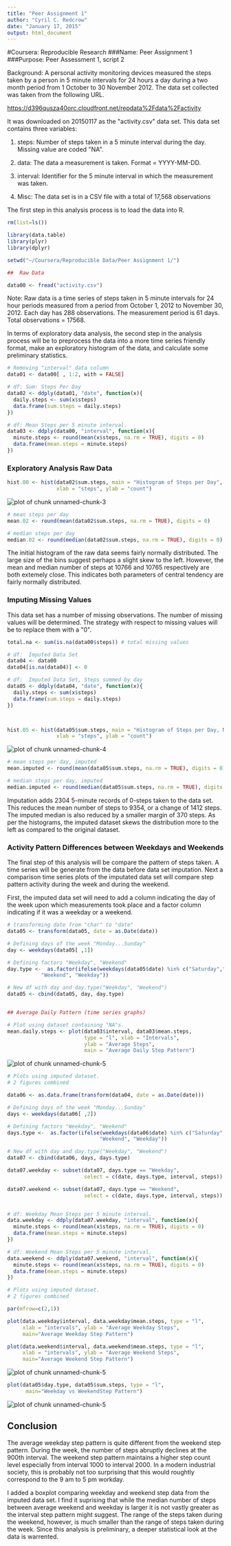 ```yaml
---
title: "Peer Assignment 1"
author: "Cyril C. Redcrow"
date: "January 17, 2015"
output: html_document
---
```

#Coursera:  Reproducible Research
###Name:  Peer Assignment 1
###Purpose:  Peer Assessment 1, script 2

Background:  A personal activity monitoring devices measured the steps taken by a person in 5 minute intervals for 24 hours a day during a two month period from 1 October to 30 November 2012.  The data set collected was taken from the following URL.

https://d396qusza40orc.cloudfront.net/repdata%2Fdata%2Factivity

It was downloaded on 20150117 as the "activity.csv" data set.  This data set contains three variables:

1.  steps:  Number of steps taken in a 5 minute interval during the day.
                        Missing value are coded "NA".

2.  data:  The data a measurement is taken.  Format = YYYY-MM-DD.

3.  interval:  Identifier for the 5 minute interval in which the measurement
                           was taken.

4.  Misc:  The data set is in a CSV file with a total of 17,568 observations

The first step in this analysis process is to load the data into R.


```r
rm(list=ls())

library(data.table)
library(plyr)
library(dplyr)

setwd("~/Coursera/Reproducible Data/Peer Assignment 1/")

##  Raw Data

data00 <- fread("activity.csv") 
```

Note:  Raw data is a time series of steps taken in 5 minute intervals
for 24 hour periods measured from a period from October 1, 2012
to November 30, 2012.  Each day has 288 observations.  The measurement
period is 61 days.  Total observations = 17568.

In terms of exploratory data analysis, the second step in the analysis process will be to preprocess the data into a more time series friendly format, make an exploratory histogram of the data, and calculate some preliminary statistics.


```r
# Removing "interval" data column
data01 <- data00[ , 1:2, with = FALSE] 

# df: Sum: Steps Per Day
data02 <- ddply(data01, "date", function(x){ 
  daily.steps <- sum(x$steps)
  data.frame(sum.steps = daily.steps)
})

# df: Mean Steps per 5 minute interval.
data03 <- ddply(data00, "interval", function(x){ 
  minute.steps <- round(mean(x$steps, na.rm = TRUE), digits = 0)
  data.frame(mean.steps = minute.steps)
})
```


### Exploratory Analysis Raw Data


```r
hist.00 <- hist(data02$sum.steps, main = "Histogram of Steps per Day",
                xlab = "steps", ylab = "count")
```

![plot of chunk unnamed-chunk-3](figure/unnamed-chunk-3-1.png) 

```r
# mean steps per day
mean.02 <- round(mean(data02$sum.steps, na.rm = TRUE), digits = 0)

# median steps per day
median.02 <- round(median(data02$sum.steps, na.rm = TRUE), digits = 0)
```
The initial histogram of the raw data seems fairly normally distributed.  The large size of the bins suggest perhaps a slight skew to the left.  However, the mean and median number of steps at 10766 and 10765 respectively are both extemely close.  This indicates both parameters of central tendency are fairly normally distributed.

### Imputing Missing Values
This data set has a number of missing observations.  The number of missing values will be determined.  The strategy with respect to missing values will be to replace them with a "0".


```r
total.na <- sum(is.na(data00$steps)) # total missing values

# df:  Imputed Data Set
data04 <- data00
data04[is.na(data04)] <- 0

# df:  Imputed Data Set, Steps summed by day 
data05 <- ddply(data04, "date", function(x){ 
  daily.steps <- sum(x$steps)
  data.frame(sum.steps = daily.steps)
})



hist.05 <- hist(data05$sum.steps, main = "Histogram of Steps per Day, NAs Removed",
                xlab = "steps", ylab = "count")
```

![plot of chunk unnamed-chunk-4](figure/unnamed-chunk-4-1.png) 

```r
# mean steps per day, imputed
mean.imputed <- round(mean(data05$sum.steps, na.rm = TRUE), digits = 0)

# median steps per day, imputed
median.imputed <- round(median(data05$sum.steps, na.rm = TRUE), digits = 0)
```

Imputation adds 2304 5-minute records of 0-steps taken to the data set.  This
reduces the mean number of steps to 9354, or a change of 1412 steps.  
The imputed median is also reduced by a smaller margin of 370 steps.  As per the
histograms, the imputed dataset skews the distribution more to the left
as compared to the original dataset.

### Activity Pattern Differences between Weekdays and Weekends

The final step of this analysis will be compare the pattern of steps taken.  A time series will be generate from the data before data set imputation.  Next a comparison time series plots of the imputated data set will compare step pattern activity during the week and during the weekend.

First, the imputed data set will need to add a column indicating the day of the week upon which measurements took place and a factor column indicating if it was a weekday or a weekend.


```r
# transforming date from "char" to "date"
data05 <- transform(data05, date = as.Date(date))

# Defining days of the week "Monday...Sunday"
day <- weekdays(data05[ ,1]) 

# Defining factors "Weekday", "Weekend"
day.type <-  as.factor(ifelse(weekdays(data05$date) %in% c("Saturday","Sunday"),
           "Weekend", "Weekday"))

# New df with day and day.type("Weekday", "Weekend")
data05 <- cbind(data05, day, day.type)


## Average Daily Pattern (time series graphs)

# Plot using dataset containing "NA"s.
mean.daily.steps <- plot(data03$interval, data03$mean.steps,
                         type = "l", xlab = "Intervals", 
                         ylab = "Average Steps",
                         main = "Average Daily Step Pattern")
```

![plot of chunk unnamed-chunk-5](figure/unnamed-chunk-5-1.png) 

```r
# Plots using imputed dataset.
# 2 figures combined

data06 <- as.data.frame(transform(data04, date = as.Date(date)))

# Defining days of the week "Monday...Sunday"
days <- weekdays(data06[ ,2]) 

# Defining factors "Weekday", "Weekend"
days.type <-  as.factor(ifelse(weekdays(data06$date) %in% c("Saturday","Sunday"),
                              "Weekend", "Weekday"))

# New df with day and day.type("Weekday", "Weekend")
data07 <- cbind(data06, days, days.type)

data07.weekday <- subset(data07, days.type == "Weekday", 
                         select = c(date, days.type, interval, steps))

data07.weekend <- subset(data07, days.type == "Weekend", 
                         select = c(date, days.type, interval, steps))


# df: Weekday Mean Steps per 5 minute interval.
data.weekday <- ddply(data07.weekday, "interval", function(x){ 
  minute.steps <- round(mean(x$steps, na.rm = TRUE), digits = 0)
  data.frame(mean.steps = minute.steps)
})

# df: Weekend Mean Steps per 5 minute interval.
data.weekend <- ddply(data07.weekend, "interval", function(x){ 
  minute.steps <- round(mean(x$steps, na.rm = TRUE), digits = 0)
  data.frame(mean.steps = minute.steps)
})

# Plots using imputed dataset.
# 2 figures combined

par(mfrow=c(2,1))

plot(data.weekday$interval, data.weekday$mean.steps, type = "l",
     xlab = "intervals", ylab = "Average Weekday Steps",
     main="Average Weekday Step Pattern")

plot(data.weekend$interval, data.weekend$mean.steps, type = "l",
     xlab = "intervals", ylab = "Average Weekend Steps",
     main="Average Weekend Step Pattern")
```

![plot of chunk unnamed-chunk-5](figure/unnamed-chunk-5-2.png) 

```r
plot(data05$day.type, data05$sum.steps, type = "l",
      main="Weekday vs WeekendStep Pattern")
```

![plot of chunk unnamed-chunk-5](figure/unnamed-chunk-5-3.png) 

## Conclusion

The average weekday step pattern is quite different from the weekend step pattern.  During the week, the number of steps abruptly declines at the 900th interval.  The weekend step pattern maintains a higher step count level especially from interval 1000 to interval 2000.  In a modern industrial society, this is probably not too surprising that this would roughtly correspond to the 9 am to 5 pm workday.  

I added a boxplot comparing weekday and weekend step data from the imputed data set.  I find it suprising that while the median number of steps between average weekend and weekday is larger it is not vastly greater as the interval step pattern might suggest.  The range of the steps taken during the weekend, however, is much smaller than the range of steps taken during the week. Since this analysis is preliminary, a deeper statistical look at the data is warrented.  
